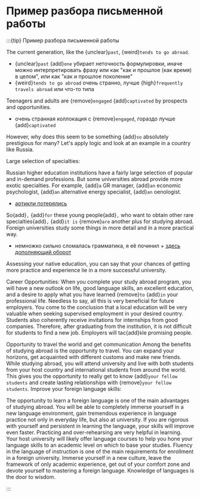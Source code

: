 # Пример разбора письменной работы

:::{tip} Пример разбора письменной работы

The current generation, like the {unclear}`past`, {weird}`tends to go abroad`.

* {unclear}`past` {add}`one` убирает неточность формулировки, иначе можно интерпретировать фразу или как "как и прошлое (как время) в целом", или как "как и прошлое поколение"
* {weird}`tends to go abroad` очень странно, лучше {high}`frequently travels abroad` или что-то типа

Teenagers and adults are {remove}`engaged` {add}`captivated` by prospects and opportunities. 

* очень странная коллокация с {remove}`engaged`, гораздо лучше {add}`captivated`

However, why does this seem to be something {add}`so` absolutely prestigious for many? Let's apply logic and look at an example in a country like Russia. 

Large selection of specialties:

Russian higher education institutions have a fairly large selection of popular and in-demand professions. But some universities abroad provide more exotic specialties. For example, {add}`a` GR manager, {add}`an` economic psychologist, {add}`an` alternative energy specialist, {add}`an` oenologist. 

* [артикли потерялись](#no-article)

So{add}`,` {add}`for` these young people{add}`,` who want to obtain other rare specialties{add}`,` {add}`it is` {remove}`are` another plus for studying abroad. Foreign universities study some things in more detail and in a more practical way. 

* немножко сильно сломалась грамматика, я её починил + [здесь дополняющий оборот](#def-clauses)


Assessing your native education, you can say that your chances of getting more practice and experience lie in a more successful university.

Career Opportunities:
When you complete your study abroad program, you will have a new outlook on life, good language skills, an excellent education, and a desire to apply what you have learned {remove}`to` {add}`in` your professional life. Needless to say, all this is very beneficial for future employers. You come to the conclusion that a local education will be very valuable when seeking supervised employment in your desired country. Students also coherently receive invitations for internships from good companies. Therefore, after graduating from the institution, it is not difficult for students to find a new job. Employers will tac{add}`k`le promising people.

Opportunity to travel the world and get communication 
Among the benefits of studying abroad is the opportunity to travel. You can expand your horizons, get acquainted with different customs and make new friends. While studying abroad, you will attend university and live with both students from your host country and international students from around the world. This gives you the opportunity to really get to know {add}`your fellow students` and create lasting relationships with {remove}`your fellow students`.
Improve your foreign language skills:

The opportunity to learn a foreign language is one of the main advantages of studying abroad. You will be able to completely immerse yourself in a new language environment, gain tremendous experience in language practice not only in everyday life, but also at university. If you are rigorous with yourself and persistent in learning the language, your skills will improve even faster. Practicing and over-rehearsing are very helpful in learning. Your host university will likely offer language courses to help you hone your language skills to an academic level on which to base your studies. Fluency in the language of instruction is one of the main requirements for enrollment in a foreign university. Immerse yourself in a new culture, leave the framework of only academic experience, get out of your comfort zone and devote yourself to mastering a foreign language. Knowledge of languages is the door to wisdom.

:::